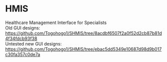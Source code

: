 # HMIS
Healthcare Management Interface for Specialists \
Old GUI designs: https://github.com/Togohogo1/SHMIS/tree/8acdbf6507f2a0f52d2cb87b81d4f34fdcb93f38 \
Untested new GUI designs: https://github.com/Togohogo1/SHMIS/tree/ebac5dd5349e10687d98d9b017c30fa357c0de7a

